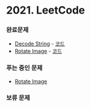# 2021. LeetCode

### 완료문제 
* [Decode String](https://leetcode.com/problems/decode-string/) - [코드](https://github.com/pointehd/Algorithm/blob/master/src/year2021/leetCode/DecodeString.java)
* [Rotate Image](https://leetcode.com/problems/rotate-image/) - [코드](https://github.com/pointehd/Algorithm/blob/master/src/year2021/leetCode/RotateImage.java)

### 푸는 중인 문제 
* [Rotate Image](https://leetcode.com/problems/rotate-image/) 

### 보류 문제


